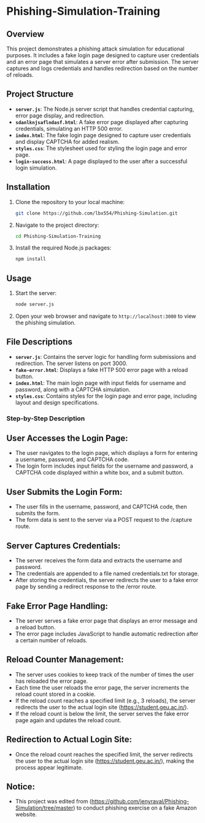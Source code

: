 # Phishing-Simulation-Training

## Overview

This project demonstrates a phishing attack simulation for educational purposes. It includes a fake login page designed to capture user credentials and an error page that simulates a server error after submission. The server captures and logs credentials and handles redirection based on the number of reloads.

## Project Structure

- **`server.js`**: The Node.js server script that handles credential capturing, error page display, and redirection.
- **`sdanlknjsaflndasf.html`**: A fake error page displayed after capturing credentials, simulating an HTTP 500 error.
- **`index.html`**: The fake login page designed to capture user credentials and display CAPTCHA for added realism.
- **`styles.css`**: The stylesheet used for styling the login page and error page.
- **`login-success.html`**: A page displayed to the user after a successful login simulation.

## Installation

1. Clone the repository to your local machine:
    ```bash
    git clone https://github.com/lbx554/Phishing-Simulation.git
    ```
2. Navigate to the project directory:
    ```bash
    cd Phishing-Simulation-Training
    ```
3. Install the required Node.js packages:
    ```bash
    npm install
    ```

## Usage

1. Start the server:
    ```bash
    node server.js
    ```
2. Open your web browser and navigate to `http://localhost:3000` to view the phishing simulation.

## File Descriptions

- **`server.js`**: Contains the server logic for handling form submissions and redirection. The server listens on port 3000.
- **`fake-error.html`**: Displays a fake HTTP 500 error page with a reload button.
- **`index.html`**: The main login page with input fields for username and password, along with a CAPTCHA simulation.
- **`styles.css`**: Contains styles for the login page and error page, including layout and design specifications.

### Step-by-Step Description
## User Accesses the Login Page:

- The user navigates to the login page, which displays a form for entering a username, password, and CAPTCHA code.
- The login form includes input fields for the username and password, a CAPTCHA code displayed within a white box, and a submit button.


## User Submits the Login Form:

- The user fills in the username, password, and CAPTCHA code, then submits the form.
- The form data is sent to the server via a POST request to the /capture route.


## Server Captures Credentials:

- The server receives the form data and extracts the username and password.
- The credentials are appended to a file named credentials.txt for storage.
- After storing the credentials, the server redirects the user to a fake error page by sending a redirect response to the /error route.


## Fake Error Page Handling:

- The server serves a fake error page that displays an error message and a reload button.
- The error page includes JavaScript to handle automatic redirection after a certain number of reloads.


## Reload Counter Management:

- The server uses cookies to keep track of the number of times the user has reloaded the error page.
- Each time the user reloads the error page, the server increments the reload count stored in a cookie.
- If the reload count reaches a specified limit (e.g., 3 reloads), the server redirects the user to the actual login site (https://student.geu.ac.in/).
- If the reload count is below the limit, the server serves the fake error page again and updates the reload count.


## Redirection to Actual Login Site:

- Once the reload count reaches the specified limit, the server redirects the user to the actual login site (https://student.geu.ac.in/), making the process appear legitimate.

## Notice:
- This project was edited from (https://github.com/jenyraval/Phishing-Simulation/tree/master) to conduct phishing exercise on a fake Amazon website.
